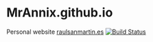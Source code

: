 # MrAnnix.github.io
Personal website [raulsanmartin.es]( https://raulsanmartin.es "Raul's webpage") [![Build Status](https://travis-ci.org/MrAnnix/MrAnnix.github.io.svg?branch=master)](https://travis-ci.org/MrAnnix/MrAnnix.github.io)
